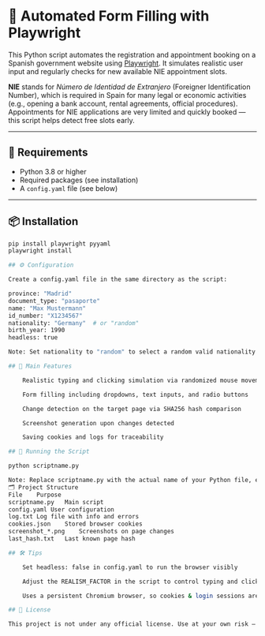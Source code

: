 # 📄 Automated Form Filling with Playwright

This Python script automates the registration and appointment booking on a Spanish government website using [Playwright](https://playwright.dev/python/). It simulates realistic user input and regularly checks for new available NIE appointment slots.

**NIE** stands for *Número de Identidad de Extranjero* (Foreigner Identification Number), which is required in Spain for many legal or economic activities (e.g., opening a bank account, rental agreements, official procedures). Appointments for NIE applications are very limited and quickly booked — this script helps detect free slots early.

---

## 🔧 Requirements

- Python 3.8 or higher  
- Required packages (see installation)  
- A `config.yaml` file (see below)  

---

## 📦 Installation

```bash
pip install playwright pyyaml
playwright install

## ⚙️ Configuration

Create a config.yaml file in the same directory as the script:

province: "Madrid"
document_type: "pasaporte"
name: "Max Mustermann"
id_number: "X1234567"
nationality: "Germany"  # or "random"
birth_year: 1990
headless: true

Note: Set nationality to "random" to select a random valid nationality.

## 🧠 Main Features

    Realistic typing and clicking simulation via randomized mouse movements and delays

    Form filling including dropdowns, text inputs, and radio buttons

    Change detection on the target page via SHA256 hash comparison

    Screenshot generation upon changes detected

    Saving cookies and logs for traceability

## 🚀 Running the Script

python scriptname.py

Note: Replace scriptname.py with the actual name of your Python file, e.g. nie_checker.py.
🗂️ Project Structure
File	Purpose
scriptname.py	Main script
config.yaml	User configuration
log.txt	Log file with info and errors
cookies.json	Stored browser cookies
screenshot_*.png	Screenshots on page changes
last_hash.txt	Last known page hash

## 🛠️ Tips

    Set headless: false in config.yaml to run the browser visibly

    Adjust the REALISM_FACTOR in the script to control typing and clicking speed

    Uses a persistent Chromium browser, so cookies & login sessions are preserved

## 🧾 License

This project is not under any official license. Use at your own risk — especially regarding usage on official websites.
